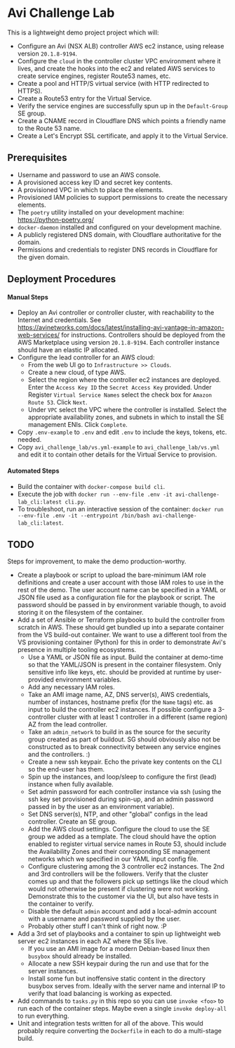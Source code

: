 # Avi Challenge Lab
This is a lightweight demo project project which will:
- Configure an Avi (NSX ALB) controller AWS ec2 instance, using release version `20.1.8-9194`.
- Configure the `cloud` in the controller cluster VPC environment where it lives, and create the hooks into the ec2 and related AWS services to create service engines, register Route53 names, etc.
- Create a pool and HTTP/S virtual service (with HTTP redirected to HTTPS).
- Create a Route53 entry for the Virtual Service.
- Verify the service engines are successfully spun up in the `Default-Group` SE group.
- Create a CNAME record in Cloudflare DNS which points a friendly name to the Route 53 name.
- Create a Let's Encrypt SSL certificate, and apply it to the Virtual Service.

## Prerequisites
- Username and password to use an AWS console.
- A provisioned access key ID and secret key contents.
- A provisioned VPC in which to place the elements.
- Provisioned IAM policies to support permissions to create the necessary elements.
- The `poetry` utility installed on your development machine: https://python-poetry.org/
- `docker-daemon` installed and configured on your development machine.
- A publicly registered DNS domain, with Cloudflare authoritative for the domain.
- Permissions and credentials to register DNS records in Cloudflare for the given domain.

## Deployment Procedures
#### Manual Steps
- Deploy an Avi controller or controller cluster, with reachability to the Internet and credentials. See https://avinetworks.com/docs/latest/installing-avi-vantage-in-amazon-web-services/ for instructions. Controllers should be deployed from the AWS Marketplace using version `20.1.8-9194`. Each controller instance should have an elastic IP allocated.
- Configure the lead controller for an AWS cloud: 
    - From the web UI go to `Infrastructure >> Clouds`.
    - Create a new cloud, of type AWS.
    - Select the region where the controller ec2 instances are deployed. Enter the `Access Key ID` the `Secret Access Key` provided. Under Register `Virtual Service Names` select the check box for `Amazon Route 53`. Click `Next`.
    - Under `VPC` select the VPC where the controller is installed. Select the appropriate availability zones, and subnets in which to install the SE management ENIs. Click `Complete`.
- Copy `.env-example` to `.env` and edit `.env` to include the keys, tokens, etc. needed.
- Copy `avi_challenge_lab/vs.yml-example` to `avi_challenge_lab/vs.yml` and edit it to contain other details for the Virtual Service to provision.

#### Automated Steps
- Build the container with `docker-compose build cli`.
- Execute the job with `docker run --env-file .env -it avi-challenge-lab_cli:latest cli.py`.
- To troubleshoot, run an interactive session of the container: `docker run --env-file .env -it --entrypoint /bin/bash avi-challenge-lab_cli:latest`.

## TODO
Steps for improvement, to make the demo production-worthy.
- Create a playbook or script to upload the bare-minimum IAM role definitions and create a user account with those IAM roles to use in the rest of the demo. The user account name can be specified in a YAML or JSON file used as a configuration file for the playbook or script. The password should be passed in by environment variable though, to avoid storing it on the filesystem of the container.
- Add a set of Ansible or Terraform playbooks to build the controller from scratch in AWS. These should get bundled up into a separate container from the VS build-out container. We want to use a different tool from the VS provisioning container (Python) for this in order to demonstrate Avi's presence in multiple tooling ecosystems.
    - Use a YAML or JSON file as input. Build the container at demo-time so that the YAML/JSON is present in the container filesystem. Only sensitive info like keys, etc. should be provided at runtime by user-provided environment variables.
    - Add any necessary IAM roles.
    - Take an AMI image name, AZ, DNS server(s), AWS credentials, number of instances, hostname prefix (for the `Name` tags) etc. as input to build the controller ec2 instances. If possible configure a 3-controller cluster with at least 1 controller in a different (same region) AZ from the lead controller.
    - Take an `admin_network` to build in as the source for the security group created as part of buildout. SG should obviously also not be constructed as to break connectivity between any service engines and the controllers. :)
    - Create a new ssh keypair. Echo the private key contents on the CLI so the end-user has them.
    - Spin up the instances, and loop/sleep to configure the first (lead) instance when fully available.
    - Set admin password for each controller instance via ssh (using the ssh key set provisioned during spin-up, and an admin password passed in by the user as an environment variable).
    - Set DNS server(s), NTP, and other "global" configs in the lead controller. Create an SE group.
    - Add the AWS cloud settings. Configure the cloud to use the SE group we added as a template. The cloud should have the option enabled to register virtual service names in Route 53, should include the Availability Zones and their corresponding SE management networks which we specified in our YAML input config file.
    - Configure clustering among the 3 controller ec2 instances. The 2nd and 3rd controllers will be the followers. Verify that the cluster comes up and that the followers pick up settings like the cloud which would not otherwise be present if clustering were not working. Demonstrate this to the customer via the UI, but also have tests in the container to verify.
    - Disable the default `admin` account and add a local-admin account with a username and password supplied by the user.
    - Probably other stuff I can't think of right now. :P
- Add a 3rd set of playbooks and a container to spin up lightweight web server ec2 instances in each AZ where the SEs live.
    - If you use an AMI image for a modern Debian-based linux then `busybox` should already be installed.
    - Allocate a new SSH keypair during the run and use that for the server instances.
    - Install some fun but inoffensive static content in the directory busybox serves from. Ideally with the server name and internal IP to verify that load balancing is working as expected.
- Add commands to `tasks.py` in this repo so you can use `invoke <foo>` to run each of the container steps. Maybe even a single `invoke deploy-all` to run everything.
- Unit and integration tests written for all of the above. This would probably require converting the `Dockerfile` in each to do a multi-stage build.

